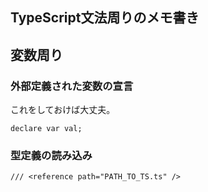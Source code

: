 ## TypeScript文法周りのメモ書き


## 変数周り

### 外部定義された変数の宣言

これをしておけば大丈夫。

```
declare var val;
```

### 型定義の読み込み

```
/// <reference path="PATH_TO_TS.ts" />
```
